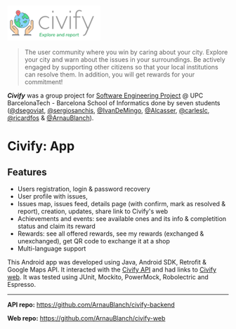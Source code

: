<img src="pics/logo.png" height=80 />

> The user community where you win by caring about your city. Explore your city and warn about the issues in your surroundings. Be actively engaged by supporting other citizens so that your local institutions can resolve them. In addition, you will get rewards for your commitment!

***Civify*** was a group project for [Software Engineering Project](https://www.fib.upc.edu/en/studies/bachelors-degrees/bachelor-degree-informatics-engineering/curriculum/syllabus/PES) @ UPC BarcelonaTech - Barcelona School of Informatics done by seven students ([@dsegoviat](https://github.com/dsegoviat), [@sergiosanchis](https://github.com/sergiosanchis), [@IvanDeMingo](https://github.com/IvanDeMingo), [@Alcasser](https://github.com/Alcasser), [@carleslc](https://github.com/carleslc), [@ricardfos](https://github.com/ricardfos) & [@ArnauBlanch](https://github.com/ArnauBlanch)).

# Civify: App
## Features
* Users registration, login & password recovery
* User profile with issues, 
* Issues map, issues feed, details page (with confirm, mark as resolved & report), creation, updates, share link to Civify's web
* Achievements and events: see available ones and its info & completition status and claim its reward
* Rewards: see all offered rewards, see my rewards (exchanged & unexchanged), get QR code to exchange it at a shop
* Multi-language support

This Android app  was developed using Java, Android SDK, Retrofit & Google Maps API. It interacted with the [Civify API](https://github.com/ArnauBlanch/civify-backend) and had links to [Civify web](https://github.com/ArnauBlanch/civify-web). It was tested using JUnit, Mockito, PowerMock, Robolectric and Espresso.


---

**API repo:** https://github.com/ArnauBlanch/civify-backend

**Web repo:** https://github.com/ArnauBlanch/civify-web
